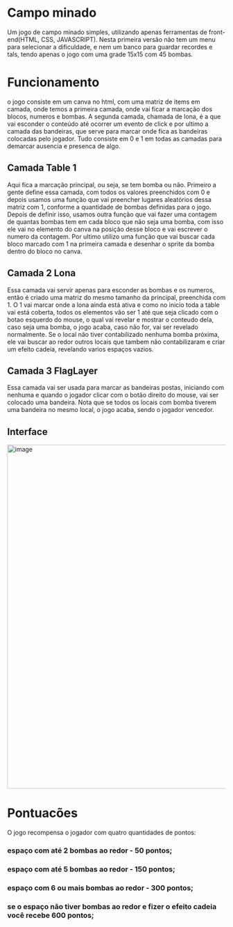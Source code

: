 # Campo minado
Um jogo de campo minado simples, utilizando apenas ferramentas de front-end(HTML, CSS, JAVASCRIPT). Nesta primeira versão não tem um menu para selecionar a dificuldade, e nem um banco para guardar recordes e tals, tendo apenas o jogo com uma grade 15x15 com 45 bombas.

# Funcionamento
o jogo consiste em um canva no html, com uma matriz de items em camada, onde temos a primeira camada, onde vai ficar a marcação dos blocos, numeros e bombas. A segunda camada, chamada de lona, é a que vai esconder o conteúdo até ocorrer um evento de click e por ultimo a camada das bandeiras, que serve para marcar onde fica as bandeiras colocadas pelo jogador. Tudo consiste em 0 e 1 em todas as camadas para demarcar ausencia e presenca de algo.

## Camada Table 1
Aqui fica a marcação principal, ou seja, se tem bomba ou não. Primeiro a gente define essa camada, com todos os valores preenchidos com 0 e depois usamos uma função que vai preencher lugares aleatórios dessa matriz com 1, conforme a quantidade de bombas definidas para o jogo.
Depois de definir isso, usamos outra função que vai fazer uma contagem de quantas bombas tem em cada bloco que não seja uma bomba, com isso ele vai no elemento do canva na posição desse bloco e vai escrever o numero da contagem.
Por ultimo utilizo uma função que vai buscar cada bloco marcado com 1 na primeira camada e desenhar o sprite da bomba dentro do bloco no canva.

## Camada 2 Lona
Essa camada vai servir apenas para esconder as bombas e os numeros, então é criado uma matriz do mesmo tamanho da principal, preenchida com 1. O 1 vai marcar onde a lona ainda está ativa e como no inicio toda a table vai está coberta, todos os elementos vão ser 1 até que seja clicado com o botao esquerdo do mouse, o qual vai revelar e mostrar o conteudo dela, caso seja uma bomba, o jogo acaba, caso não for, vai ser revelado normalmente.
Se o local não tiver contabilizado nenhuma bomba próxima, ele vai buscar ao redor outros locais que tambem não contabilizaram e criar um efeito cadeia, revelando varios espaços vazios.

## Camada 3 FlagLayer
Essa camada vai ser usada para marcar as bandeiras postas, iniciando com nenhuma e quando o jogador clicar com o botão direito do mouse, vai ser colocado uma bandeira. Nota que se todos os locais com bomba tiverem uma bandeira no mesmo local, o jogo acaba, sendo o jogador vencedor.

## Interface
<img width="646" height="791" alt="image" src="https://github.com/user-attachments/assets/e6c100fe-417a-4183-a53d-f08cbd29ced6" />


# Pontuacões
O jogo recompensa o jogador com quatro quantidades de pontos: 
### espaço com até 2 bombas ao redor - 50 pontos;
### espaço com até 5 bombas ao redor - 150 pontos;
### espaço com 6 ou mais bombas ao redor - 300 pontos;
### se o espaço não tiver bombas ao redor e fizer o efeito cadeia você recebe 600 pontos;
